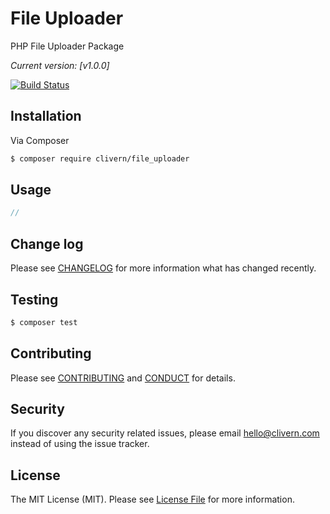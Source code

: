 # File Uploader

PHP File Uploader Package

*Current version: [v1.0.0]*

[![Build Status](https://travis-ci.org/Clivern/file_uploader.svg?branch=master)](https://travis-ci.org/Clivern/file_uploader)


## Installation

Via Composer

``` bash
$ composer require clivern/file_uploader
```

## Usage

``` php
//
```

## Change log

Please see [CHANGELOG](CHANGELOG.md) for more information what has changed recently.

## Testing

``` bash
$ composer test
```

## Contributing

Please see [CONTRIBUTING](CONTRIBUTING.md) and [CONDUCT](CONDUCT.md) for details.

## Security

If you discover any security related issues, please email hello@clivern.com instead of using the issue tracker.

## License

The MIT License (MIT). Please see [License File](LICENSE.md) for more information.